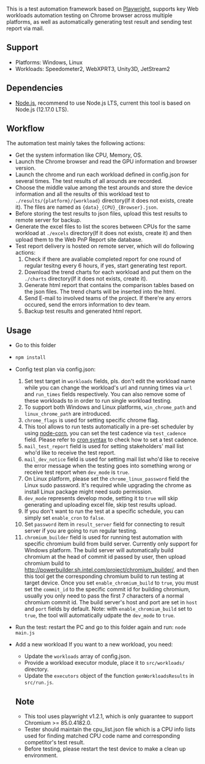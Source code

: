 This is a test automation framework based on [Playwright](https://github.com/microsoft/playwright), supports key Web workloads automation testing on Chrome browser across multiple platforms, as well as automatically generating test result and sending test report via mail.

## Support

- Platforms: Windows, Linux
- Workloads: Speedometer2, WebXPRT3, Unity3D, JetStream2

## Dependencies

- [Node.js](https://nodejs.org/en/), recommend to use Node.js LTS, current this tool is based on Node.js (12.17.0 LTS).

## Workflow
The automation test mainly takes the following actions:
* Get the system information like CPU, Memory, OS.
* Launch the Chrome browser and read the GPU information and browser version.
* Launch the chrome and run each workload defined in config.json for several times. The test results of all arounds are recorded.
* Choose the middle value among the test arounds and store the device information and all the results of this workload test
  to `./results/{platform}/{workload}` directory(If it does not exists, create it). The files are named as `{data}_{CPU}_{Browser}.json`.
* Before storing the test results to json files, upload this test results to remote server for backup.
* Generate the excel files to list the scores between CPUs for the same workload at `./excels` directory(If it does not exists, create it)
  and then upload them to the Web PnP Report site database.
* Test report delivery is hosted on remote server, which will do following actions:
  1. Check if there are avaliable completed report for one round of regular tesitng every 6 hours, if yes, start generating test report.
  1. Download the trend charts for each workload and put them on the `./charts` directory(If it does not exists, create it).
  1. Generate html report that contains the comparison tables based on the json files. The trend charts will be inserted into the html.
  1. Send E-mail to involved teams of the project. If there're any errors occured, send the errors information to dev team.
  1. Backup test results and generated html report.

## Usage
- Go to this folder
- ```javascript
  npm install
  ```
- Config test plan via config.json:
  1. Set test target in `workloads` fields, pls. don't edit the workload name while you can change the workload's url and running times via `url` and `run_times` fields respectively. You can also remove some of these workloads to in order to run single workload testing.
  1. To support both Windows and Linux platforms, `win_chrome_path` and `linux_chrome_path` are introduced.
  1. `chrome_flags` is used for setting specific chrome flag.
  1. This tool allows to run tests automatically in a pre-set scheduler by using [node-corn](https://github.com/node-cron/node-cron), you can set the test cadence via `test_cadence` field. Please refer to [cron syntax](https://www.npmjs.com/package/node-cron#cron-syntax) to check how to set a test cadence.
  1. `mail_test_report` field is used for setting stakeholders' mail list who'd like to receive the test report.
  1. `mail_dev_notice` field is used for setting mail list who'd like to receive the error message when the testing goes into something wrong or receive test report when `dev_mode` is `true`.
  1. On Linux platform, please set the `chrome_linux_password` field the Linux sudo password. It's required while upgrading the chrome as install Linux package might need sudo permission.
  1. `dev_mode` represents develop mode, setting it to `true` will skip generating and uploading excel file, skip test results upload.
  1. If you don't want to run the test at a specific schedule, you can simply set `enable_cron` to `false`.
  1. Set `password` item in `result_server` field for connecting to result server if you are going to run regular testing.
  1. `chromium_builder` field is used for running test automation with specific chromium build from build server. Currently only support for Windows platform. The build server will automatically build chromium at the head of commit id passed by user, then upload chromium build to http://powerbuilder.sh.intel.com/project/chromium_builder/, and then this tool get the corresponding chromium build to run testing at target device. Once you set `enable_chromium_build` to `true`, you must set the `commit_id` to the specific commit id for building chromium, usually you only need to pass the first 7 characters of a normal chromium commit id. The build server's host and port are set in `host` and `port` fields by default. Note: with `enable_chromium_build` set to `true`, the tool will automatically udpate the `dev_mode` to `true`.

- Run the test: restart the PC and go to this folder again and run:
  `node main.js`
- Add a new workload
  If you want to a new workload, you need:
  * Update the `workloads` array of config.json.
  * Provide a workload executor module, place it to `src/workloads/` directory.
  * Update the `executors` object of the function `genWorkloadsResults` in `src/run.js`.

  ## Note

  - This tool uses playwright v1.2.1, which is only guarantee to support Chromium >= 85.0.4182.0.
  - Tester should maintain the cpu_list.json file which is a CPU info lists used for finding matched CPU code name and corresponding competitor's test result.
  - Before testing, please restart the test device to make a clean up environment.
